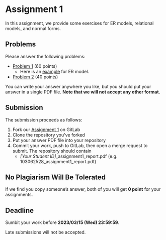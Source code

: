 # Assignment 1

In this assignment, we provide some exercises for ER models, relational models, and normal forms.

## Problems

Please answer the following problems:

- [Problem 1](problem1.md) (60 points)
  - Here is an [example](example.md) for ER model.
- [Problem 2](problem2.md) (40 points)

You can write your answer anywhere you like, but you should put your answer in a single PDF file. **Note that we will not accept any other format.**

## Submission

The submission proceeds as follows:

1. Fork our [Assignment 1](https://shwu10.cs.nthu.edu.tw/courses/databases/2023-spring/db23-assignment-1) on GitLab
2. Clone the repository you've forked
3. Put your answer PDF file into your repository
4. Commit your work, push to GitLab, then open a merge request to submit. The repository should contain
	- *[Your Student ID]*_assignment1_report.pdf (e.g. 103062528_assignment1_report.pdf)

## No Plagiarism Will Be Tolerated

If we find you copy someone’s answer, both of you will get **0 point** for your assignments.

## Deadline

Sumbit your work before **2023/03/15 (Wed) 23:59:59**.

Late submissions will not be accepted.
